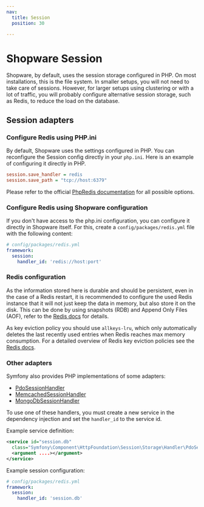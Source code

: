 ```yaml
---
nav:
  title: Session
  position: 30

---
```


# Shopware Session

Shopware, by default, uses the session storage configured in PHP. On most installations, this is the file system. In smaller setups, you will not need to take care of sessions. However, for larger setups using clustering or with a lot of traffic, you will probably configure alternative session storage, such as Redis, to reduce the load on the database.

## Session adapters

### Configure Redis using PHP.ini

By default, Shopware uses the settings configured in PHP. You can reconfigure the Session config directly in your `php.ini`. Here is an example of configuring it directly in PHP.

```ini
session.save_handler = redis
session.save_path = "tcp://host:6379"
```

Please refer to the official [PhpRedis documentation](https://github.com/phpredis/phpredis#php-session-handler) for all possible options.

### Configure Redis using Shopware configuration

If you don't have access to the php.ini configuration, you can configure it directly in Shopware itself. For this, create a `config/packages/redis.yml` file with the following content:

```yaml
# config/packages/redis.yml
framework:
  session:
    handler_id: 'redis://host:port'
```

### Redis configuration

As the information stored here is durable and should be persistent, even in the case of a Redis restart, it is recommended to configure the used Redis instance that it will not just keep the data in memory, but also store it on the disk. This can be done by using snapshots (RDB) and Append Only Files (AOF), refer to the [Redis docs](https://redis.io/docs/latest/operate/oss_and_stack/management/persistence/) for details.

As key eviction policy you should use `allkeys-lru`, which only automatically deletes the last recently used entries when Redis reaches max memory consumption. For a detailed overview of Redis key eviction policies see the [Redis docs](https://redis.io/docs/latest/develop/reference/eviction/).

### Other adapters

Symfony also provides PHP implementations of some adapters:

- [PdoSessionHandler](https://github.com/symfony/symfony/blob/6.3/src/Symfony/Component/HttpFoundation/Session/Storage/Handler/PdoSessionHandler.php)
- [MemcachedSessionHandler](https://github.com/symfony/symfony/blob/6.3/src/Symfony/Component/HttpFoundation/Session/Storage/Handler/MemcachedSessionHandler.php)
- [MongoDbSessionHandler](https://github.com/symfony/symfony/blob/6.3/src/Symfony/Component/HttpFoundation/Session/Storage/Handler/MongoDbSessionHandler.php)

To use one of these handlers, you must create a new service in the dependency injection and set the `handler_id` to the service id.

Example service definition:

```xml
<service id="session.db"
  class="Symfony\Component\HttpFoundation\Session\Storage\Handler\PdoSessionHandler">
  <argument ....></argument>
</service>
```

Example session configuration:

```yaml
# config/packages/redis.yml
framework:
  session:
    handler_id: 'session.db'
```
